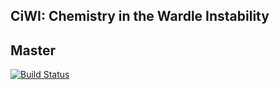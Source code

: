 ## CiWI: Chemistry in the Wardle Instability

## Master
[![Build Status](https://travis-ci.org/tomasjames/CiWI.svg?branch=master)](https://travis-ci.org/tomasjames/CiWI)